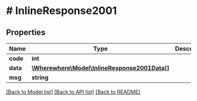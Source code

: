 # # InlineResponse2001

## Properties

Name | Type | Description | Notes
------------ | ------------- | ------------- | -------------
**code** | **int** |  |
**data** | [**\Wherewhere\Model\InlineResponse2001Data[]**](InlineResponse2001Data.md) |  |
**msg** | **string** |  |

[[Back to Model list]](../../README.md#models) [[Back to API list]](../../README.md#endpoints) [[Back to README]](../../README.md)
